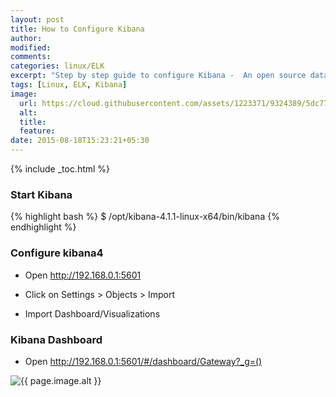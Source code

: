 ```yaml
---
layout: post
title: How to Configure Kibana
author:
modified:
comments:
categories: linux/ELK
excerpt: "Step by step guide to configure Kibana -  An open source data visualization plugin for Elasticsearch."
tags: [Linux, ELK, Kibana]
image:
  url: https://cloud.githubusercontent.com/assets/1223371/9324389/5dc77f32-45a7-11e5-81fd-ff82a508ad97.png
  alt:
  title:
  feature:
date: 2015-08-18T15:23:21+05:30
---
```


{% include _toc.html %}

### Start Kibana
{% highlight bash %}
$ /opt/kibana-4.1.1-linux-x64/bin/kibana
{% endhighlight %}

### Configure kibana4

* Open http://192.168.0.1:5601
* Click on Settings > Objects > Import

* Import Dashboard/Visualizations
<script src="https://gist.github.com/MiteshShah/eac6b7a4bfcc2e0b277e.js"></script>

### Kibana Dashboard

* Open http://192.168.0.1:5601/#/dashboard/Gateway?_g=()

<img src="{{ page.image.url }}" alt="{{ page.image.alt }}" title="{{ page.image.title }}">
